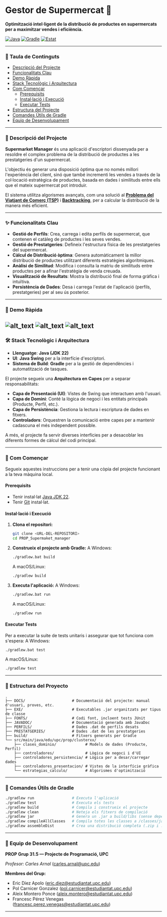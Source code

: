 # Gestor de Supermercat 🛒

**Optimització intel·ligent de la distribució de productes en supermercats per a maximitzar vendes i eficiència.**

[![Java](https://img.shields.io/badge/Java-22%2B-blue.svg)](https://www.java.com) [![Gradle](https://img.shields.io/badge/Gradle-7.0-blue.svg)](https://gradle.org) [![Estat](https://img.shields.io/badge/estat-finalitzat-green.svg)](https://shields.io/)

---

### 📖 Taula de Continguts

* [Descripció del Projecte](#-descripció-del-projecte)
* [Funcionalitats Clau](#-funcionalitats-clau)
* [Demo Ràpida](#-demo-ràpida)
* [Stack Tecnològic i Arquitectura](#-stack-tecnològic-i-arquitectura)
* [Com Començar](#-com-començar)
    * [Prerequisits](#prerequisits)
    * [Instal·lació i Execució](#instal·lació-i-execució)
    * [Executar Tests](#executar-tests)
* [Estructura del Projecte](#-estructura-del-projecte)
* [Comandes Útils de Gradle](#-comandes-útils-de-gradle)
* [Equip de Desenvolupament](#-equip-de-desenvolupament)

---

### 🎯 Descripció del Projecte

**Supermarket Manager** és una aplicació d'escriptori dissenyada per a resoldre el complex problema de la distribució de productes a les prestatgeries d'un supermercat.

L'objectiu és generar una disposició òptima que no només millori l'experiència del client, sinó que també incrementi les vendes a través de la col·locació estratègica de productes, basada en dades i similituds entre ells que el mateix supermercat pot introduir.

El sistema utilitza algorismes avançats, com una solució al [**Problema del Viatjant de Comerç (TSP)**](https://en.wikipedia.org/wiki/Travelling_salesman_problem) i [**Backtracking**](https://en.wikipedia.org/wiki/Backtracking), per a calcular la distribució de la manera més eficient.

---

### ✨ Funcionalitats Clau

* **Gestió de Perfils**: Crea, carrega i edita perfils de supermercat, que contenen el catàleg de productes i les seves vendes.
* **Gestió de Prestatgeries**: Defineix l'estructura física de les prestatgeries del supermercat.
* **Càlcul de Distribució òptima**: Genera automàticament la millor distribució de productes utilitzant diferents estratègies algorítmiques.
* **Anàlisi de Similitud**: Modifica i consulta la matriu de similituds entre productes per a afinar l'estratègia de venda creuada.
* **Visualització de Resultats**: Mostra la distribució final de forma gràfica i intuïtiva.
* **Persistència de Dades**: Desa i carrega l'estat de l'aplicació (perfils, prestatgeries) per al seu ús posterior.

---

### 🚀 Demo Ràpida

![alt_text](https://github.com/Fr4n9/PROP_Supermaket_manager/blob/main/Imagen1.png)
![alt_text](https://github.com/Fr4n9/PROP_Supermaket_manager/blob/main/Imagen2.png)
![alt_text](https://github.com/Fr4n9/PROP_Supermaket_manager/blob/main/Imagen3.png)
---

### 🛠️ Stack Tecnològic i Arquitectura

* **Llenguatge**: **Java (JDK 22)**
* **UI**: **Java Swing** per a la interfície d'escriptori.
* **Sistema de Build**: **Gradle** per a la gestió de dependències i automatització de tasques.

El projecte segueix una **Arquitectura en Capes** per a separar responsabilitats:

* **Capa de Presentació (UI)**: Vistes de Swing que interactuen amb l'usuari.
* **Capa de Domini**: Conté la lògica de negoci i les entitats principals (Producte, Perfil, etc.).
* **Capa de Persistència**: Gestiona la lectura i escriptura de dades en fitxers.
* **Controladors**: Orquestren la comunicació entre capes per a mantenir cadascuna el més independent possible.

A més, el projecte fa servir diverses interfícies per a desacoblar les diferents formes de càlcul del codi principal.

---

### 🏁 Com Començar

Segueix aquestes instruccions per a tenir una còpia del projecte funcionant a la teva màquina local.

#### Prerequisits

* Tenir instal·lat [Java JDK 22](https://www.oracle.com/java/technologies/javase/jdk22-archive-downloads.html).
* Tenir [Git](https://git-scm.com/downloads) instal·lat.

#### Instal·lació i Execució

1.  **Clona el repositori:**
    ```bash
    git clone <URL-DEL-REPOSITORI>
    cd PROP_Supermaket_manager
    ```

2.  **Construeix el projecte amb Gradle:**
    A Windows:
    ```bash
    ./gradlew.bat build
    ```
    A macOS/Linux:
    ```bash
    ./gradlew build
    ```

3.  **Executa l'aplicació:**
    A Windows:
    ```bash
    ./gradlew.bat run
    ```
    A macOS/Linux:
    ```bash
    ./gradlew run
    ```

#### Executar Tests

Per a executar la suite de tests unitaris i assegurar que tot funciona com s'espera:
A Windows:
```bash
./gradlew.bat test
```

A macOS/Linux:
```bash
./gradlew test
```
---

### 📁 Estructura del Proyecto

```
.
├── DOCS/                     # Documentació del projecte: manual d'usuari, proves, etc.
├── EXE/                      # Executables .jar organitzats per tipus de classe
├── FONTS/                    # Codi font, incloent tests JUnit
├── JAVADOC/                  # Documentació generada amb JavaDoc
├── PERFILS/                  # Dades .dat de perfils desats
├── PRESTATGERIES/            # Dades .dat de les prestatgeries
├── build/                    # Fitxers generats per Gradle
└── src/main/java/edu/upc/prop/clusterxx/
    ├── clases_dominio/             # Models de dades (Producte, Perfil)
    ├── controladores/              # Lògica de negoci i d'UI
    ├── controladores_persistencia/ # Lògica per a desar/carregar dades
    ├── controladores_presentacion/ # Vistes de la interfície gràfica
    └── estrategias_calculo/        # Algorismes d'optimització
```

---

### 🧰 Comandes Útils de Gradle

```bash
./gradlew run                 # Executa l'aplicació
./gradlew test                # Executa els tests
./gradlew build               # Compila i construeix el projecte
./gradlew clean               # Neteja els fitxers de compilació
./gradlew jar                 # Genera un .jar a build/libs (sense dependències)
./gradlew compileAllClasses   # Compila totes les classes a /classes/java
./gradlew assembleDist        # Crea una distribució completa (.zip i .tar) per a executar sense IDE
```

---

### 👥 Equip de Desenvolupament

**PROP Grup 31.5 — Projecte de Programació, UPC**

*Profesor: Carles Arnal* ([carles.arnal@upc.edu]())

**Membres del Grup:**

- Eric Díez Apolo ([eric.diez@estudiantat.upc.edu]())
- Pol Carnicer Gonzalez ([pol.carnicer@estudiantat.upc.edu]())
- Aleix Montero Ponce ([aleix.montero@estudiantat.upc.edu]())
- Francesc Pérez Venegas ([francesc.perez.venegas@estudiantat.upc.edu]())

---

